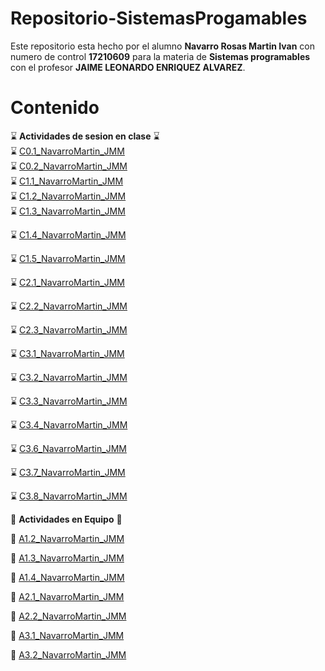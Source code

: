 # Repositorio-SistemasProgamables
Este repositorio esta hecho por el alumno **Navarro Rosas Martin Ivan** con numero de control **17210609** para la materia de **Sistemas programables** con el profesor **JAIME LEONARDO ENRIQUEZ ALVAREZ**.

# Contenido 
:hourglass: **Actividades de sesion en clase** :hourglass:  
:hourglass: [C0.1_NavarroMartin_JMM](https://github.com/MartinNavarro17/REPOSITORIO-SISTEMAS-PROGRAMABLES/blob/master/blog/C0.1_NavarroMartin_JMM.md)  
:hourglass: [C0.2_NavarroMartin_JMM](https://github.com/MartinNavarro17/REPOSITORIO-SISTEMAS-PROGRAMABLES/blob/master/blog/C0.2_NavarroMartin_JMM.md)  
:hourglass: [C1.1_NavarroMartin_JMM](https://github.com/MartinNavarro17/REPOSITORIO-SISTEMAS-PROGRAMABLES/blob/master/blog/C1.1_MartinNavarro_JMM.md)  
:hourglass: [C1.2_NavarroMartin_JMM](https://github.com/MartinNavarro17/REPOSITORIO-SISTEMAS-PROGRAMABLES/blob/master/blog/C1.2_NavarroMartin_JMM.md)  
:hourglass: [C1.3_NavarroMartin_JMM](https://github.com/MartinNavarro17/REPOSITORIO-SISTEMAS-PROGRAMABLES/blob/master/blog/C1.3_NavarroMartin_JMM.md) 

:hourglass: [C1.4_NavarroMartin_JMM](https://github.com/MartinNavarro17/REPOSITORIO-SISTEMAS-PROGRAMABLES/blob/master/blog/C1.4_NavarroMartin_JMM.md)

:hourglass: [C1.5_NavarroMartin_JMM](https://github.com/MartinNavarro17/REPOSITORIO-SISTEMAS-PROGRAMABLES/blob/master/blog/C1.5_NavarroMartin_JMM.md) 

:hourglass: [C2.1_NavarroMartin_JMM](https://github.com/MartinNavarro17/REPOSITORIO-SISTEMAS-PROGRAMABLES/blob/master/blog/C2.1_NavarroMartin_JMM.md) 

:hourglass: [C2.2_NavarroMartin_JMM](https://github.com/MartinNavarro17/REPOSITORIO-SISTEMAS-PROGRAMABLES/blob/master/blog/C2.2_NavarroMartin_JMM.md) 

:hourglass: [C2.3_NavarroMartin_JMM](https://github.com/MartinNavarro17/REPOSITORIO-SISTEMAS-PROGRAMABLES/blob/master/blog/C2.3_NavarroMartin_JMM.md)

:hourglass: [C3.1_NavarroMartin_JMM](https://github.com/MartinNavarro17/REPOSITORIO-SISTEMAS-PROGRAMABLES/blob/master/blog/C3.1_MartinNavarro_JMM.md) 

:hourglass: [C3.2_NavarroMartin_JMM](https://github.com/MartinNavarro17/REPOSITORIO-SISTEMAS-PROGRAMABLES/blob/master/blog/C3.2_NavarroMartin_JMM.md)

:hourglass: [C3.3_NavarroMartin_JMM](https://github.com/MartinNavarro17/REPOSITORIO-SISTEMAS-PROGRAMABLES/blob/master/blog/C3.3_NavarroMartin_JMM.md)

:hourglass: [C3.4_NavarroMartin_JMM](https://github.com/MartinNavarro17/REPOSITORIO-SISTEMAS-PROGRAMABLES/blob/master/blog/C3.4_NavarroMartin_JMM.md)

:hourglass: [C3.6_NavarroMartin_JMM](https://github.com/MartinNavarro17/REPOSITORIO-SISTEMAS-PROGRAMABLES/blob/master/blog/C3.6_NavarroMartin_JMM.md)

:hourglass: [C3.7_NavarroMartin_JMM](https://github.com/MartinNavarro17/REPOSITORIO-SISTEMAS-PROGRAMABLES/blob/master/blog/C3.7_NavarroMartin_JMM.md)

:hourglass: [C3.8_NavarroMartin_JMM](https://github.com/MartinNavarro17/REPOSITORIO-SISTEMAS-PROGRAMABLES/blob/master/blog/C3.8_NavarroMartin_JMM.md)



 
:green_book: **Actividades en Equipo**  :green_book:

:green_book: [A1.2_NavarroMartin_JMM](https://github.com/MartinNavarro17/REPOSITORIO-SISTEMAS-PROGRAMABLES/blob/master/blog/A1.2_NavarroMartin_JMM.md) 

:green_book: [A1.3_NavarroMartin_JMM](https://github.com/MartinNavarro17/REPOSITORIO-SISTEMAS-PROGRAMABLES/blob/master/blog/A1.3_NavarroMartin_JMM.md) 

:green_book: [A1.4_NavarroMartin_JMM](https://github.com/MartinNavarro17/REPOSITORIO-SISTEMAS-PROGRAMABLES/blob/master/blog/A.1.4_NavarroMartin_JMM.md)

:green_book: [A2.1_NavarroMartin_JMM](https://github.com/MartinNavarro17/REPOSITORIO-SISTEMAS-PROGRAMABLES/blob/master/blog/A2.1_NavarroRosas_JMM.md)

:green_book: [A2.2_NavarroMartin_JMM](https://github.com/MartinNavarro17/REPOSITORIO-SISTEMAS-PROGRAMABLES/blob/master/blog/A2.2_NavarroMartin_JMM.md)

:green_book: [A3.1_NavarroMartin_JMM](https://github.com/MartinNavarro17/REPOSITORIO-SISTEMAS-PROGRAMABLES/blob/master/blog/A3.1_NavarroMartin_JMM.md)

:green_book: [A3.2_NavarroMartin_JMM](https://github.com/MartinNavarro17/REPOSITORIO-SISTEMAS-PROGRAMABLES/blob/master/blog/A3.2_NavarroMartin_JMM.md)